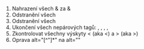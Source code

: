 1. Nahrazení všech & za &amp;
2. Odstranění všech &nbsp;
3. Odstranění všech <br>
4. Ukončení všech nepárových tagů: <link>, <meta>, <noscript>, <track>, <img>
5. Zkontrolovat všechny výskyty &lt; (aka <) a &gt; (aka >)
6. Oprava alt="[^"]*" na alt=""